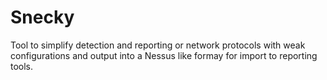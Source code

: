 # Snecky
Tool to simplify detection and reporting or network protocols with weak configurations and output into a Nessus like formay for import to reporting tools. 
